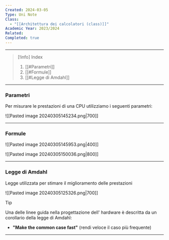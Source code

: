 ```yaml
---
Created: 2024-03-05
Type: Uni Note
Class:
  - "[[Architettura dei calcolatori (class)]]"
Academic Year: 2023/2024
Related: 
Completed: true
---
```

---

>[!info] Index
>1. [[#Parametri]]
>2. [[#Formule]]
>3. [[#Legge di Amdahl]]

---
### Parametri
Per misurare le prestazioni di una CPU utilizziamo i seguenti parametri:

![[Pasted image 20240305145234.png|700]]

---
### Formule

![[Pasted image 20240305145953.png|400]]

![[Pasted image 20240305150036.png|800]]

---
### Legge di Amdahl

Legge utilizzata per stimare il miglioramento delle prestazioni

![[Pasted image 20240305125326.png|700]]

>[!tip] 
>Una delle linee guida nella progettazione dell' hardware è descritta da un corollario della legge di Amdahl:
>- **"Make the common case fast"** (rendi veloce il caso più frequente)

---
